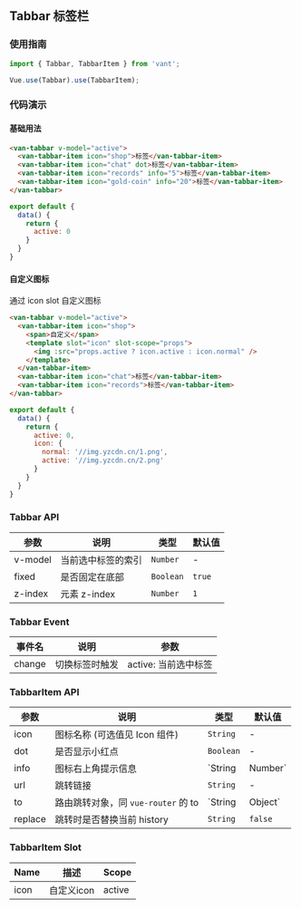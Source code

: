 ## Tabbar 标签栏

### 使用指南
``` javascript
import { Tabbar, TabbarItem } from 'vant';

Vue.use(Tabbar).use(TabbarItem);
```

### 代码演示

#### 基础用法


```html
<van-tabbar v-model="active">
  <van-tabbar-item icon="shop">标签</van-tabbar-item>
  <van-tabbar-item icon="chat" dot>标签</van-tabbar-item>
  <van-tabbar-item icon="records" info="5">标签</van-tabbar-item>
  <van-tabbar-item icon="gold-coin" info="20">标签</van-tabbar-item>
</van-tabbar>
```

```javascript
export default {
  data() {
    return {
      active: 0
    }
  }
}
```


#### 自定义图标
通过 icon slot 自定义图标


```html
<van-tabbar v-model="active">
  <van-tabbar-item icon="shop">
    <span>自定义</span>
    <template slot="icon" slot-scope="props">
      <img :src="props.active ? icon.active : icon.normal" />
    </template>
  </van-tabbar-item>
  <van-tabbar-item icon="chat">标签</van-tabbar-item>
  <van-tabbar-item icon="records">标签</van-tabbar-item>
</van-tabbar>
```

```javascript
export default {
  data() {
    return {
      active: 0,
      icon: {
        normal: '//img.yzcdn.cn/1.png',
        active: '//img.yzcdn.cn/2.png'
      }
    }
  }
}
```


### Tabbar API

| 参数 | 说明 | 类型 | 默认值 |
|-----------|-----------|-----------|-------------|
| v-model | 当前选中标签的索引 | `Number` | - |
| fixed | 是否固定在底部 | `Boolean` | `true` |
| z-index | 元素 z-index | `Number` | `1` |

### Tabbar Event

| 事件名 | 说明 | 参数 |
|-----------|-----------|-----------|
| change | 切换标签时触发 | active: 当前选中标签 |

### TabbarItem API

| 参数 | 说明 | 类型 | 默认值 |
|-----------|-----------|-----------|-----------|
| icon | 图标名称 (可选值见 Icon 组件) | `String` | - |
| dot | 是否显示小红点 | `Boolean` | - |
| info | 图标右上角提示信息 | `String | Number` | - |
| url | 跳转链接 | `String` | - |
| to | 路由跳转对象，同 `vue-router` 的 to | `String | Object` | - |
| replace | 跳转时是否替换当前 history | `String` | `false` |

### TabbarItem Slot

| Name | 描述 | Scope |
|-----------|-----------|-----------|
| icon | 自定义icon | active |
